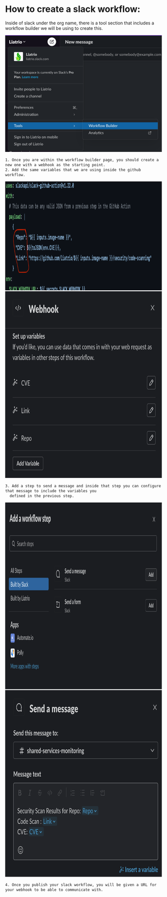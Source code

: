 # How to create a slack workflow:
  Inside of slack under the org name, there is a tool section that includes a workflow builder we will be using to create this.
  
  ![alt text](https://github.com/liatrio/github-workflows/blob/cve-notification-workflow/.github/workflows/docs/workflow-builder-location.png?raw=true)
  
    1. Once you are within the workflow builder page, you should create a new one with a webhook as the starting point.
    2. Add the same variables that we are using inside the github workflow.
   <img src="https://github.com/liatrio/github-workflows/blob/cve-notification-workflow/.github/workflows/docs/actions-variables.png?raw=true" width="1000" height="350">
   <img src="https://github.com/liatrio/github-workflows/blob/cve-notification-workflow/.github/workflows/docs/add-variables.png?raw=true" width="600" height="600">
   
    3. Add a step to send a message and inside that step you can configure that message to include the variables you 
      defined in the previous step.
  <img src="https://github.com/liatrio/github-workflows/blob/cve-notification-workflow/.github/workflows/docs/select-workflow-step.png?raw=true" width="900" height="600">
  <img src="https://github.com/liatrio/github-workflows/blob/cve-notification-workflow/.github/workflows/docs/creating-message.png?raw=true" width="600" height="600">
  
    4. Once you publish your slack workflow, you will be given a URL for your webhook to be able to communicate with.
